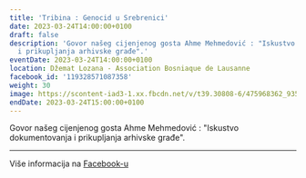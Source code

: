 ```yaml
---
title: 'Tribina : Genocid u Srebrenici'
date: 2023-03-24T14:00:00+0100
draft: false
description: 'Govor našeg cijenjenog gosta Ahme Mehmedović : "Iskustvo dokumentovanja
  i prikupljanja arhivske građe".'
eventDate: 2023-03-24T14:00:00+0100
location: Džemat Lozana - Association Bosniaque de Lausanne
facebook_id: '119328571087358'
weight: 30
image: https://scontent-iad3-1.xx.fbcdn.net/v/t39.30808-6/475968362_935496025377664_1254503329331924344_n.jpg?_nc_cat=109&ccb=1-7&_nc_sid=9e60e4&_nc_ohc=fNP_NZX17UMQ7kNvwFc9fvC&_nc_oc=AdmCsRb9-X58WFQ6br4-NGRTLaO1UWbYvUa7MQI-mOEJCXAB36yrkhwbCXUUQVm1qmk&_nc_zt=23&_nc_ht=scontent-iad3-1.xx&edm=ABTKTjYEAAAA&_nc_gid=v7PkisEG0WrAA5sFaYqhgA&oh=00_AfaInx8f3NqqqnkFeyIHOpMKtWOQ64EXF-9R4ftFf36XCQ&oe=68C80047
endDate: 2023-03-24T15:00:00+0100
---
```


Govor našeg cijenjenog gosta Ahme Mehmedović : "Iskustvo dokumentovanja i prikupljanja arhivske građe".

---

Više informacija na [Facebook-u](https://facebook.com/events/119328571087358)